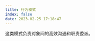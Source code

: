 ```yaml
---
title: 行为模式
index: false
date: 2023-02-25 17:18:47
---
```


这类模式负责对象间的高效沟通和职责委派。

<Catalog />
<!-- 
| 设计模式 | 简介                                                                                 |
| -------- | ------------------------------------------------------------------------------------ |
|[责任链](./chain-of-responsibility)|允许你将请求沿着处理者链进行发送。收到请求后，每个处理者均可对请求进行处理，或将其传递给链上的下个处理者。|
|[命令](./command)|它可将请求转换为一个包含与请求相关的所有信息的独立对象。该转换让你能根据不同的请求将方法参数化、延迟请求执行或将其放入队列中，且能实现可撤销操作。|
|[迭代器](./iterator)|让你能在不暴露集合底层表现形式（列表、栈、树等）的情况下遍历集合中所有的元素。|
|[中介者](./mediator)|能让你减少对象之间混乱无序的依赖关系。该模式会限制对象之间的直接交互，迫使它们通过一个中介者对象进行合作。|
|[备忘录](./memento)|允许在不暴露对象实现细节的情况下保存和恢复对象之前的状态。|
|[观察者](./observer)|允许你定义一种订阅机制， 可在对象事件发生时通知多个 “观察” 该对象的其他对象。|
|[状态](./state)|让你能在一个对象的内部状态变化时改变其行为， 使其看上去就像改变了自身所属的类一样。|
|[策略](./strategy)|它能让你定义一系列算法， 并将每种算法分别放入独立的类中， 以使算法的对象能够相互替换。|
|[模范方法](./template-method)|它在超类中定义了一个算法的框架， 允许子类在不修改结构的情况下重写算法的特定步骤。|
|[访问者](./visitor)|它能将算法与其所作用的对象隔离开来。| -->
